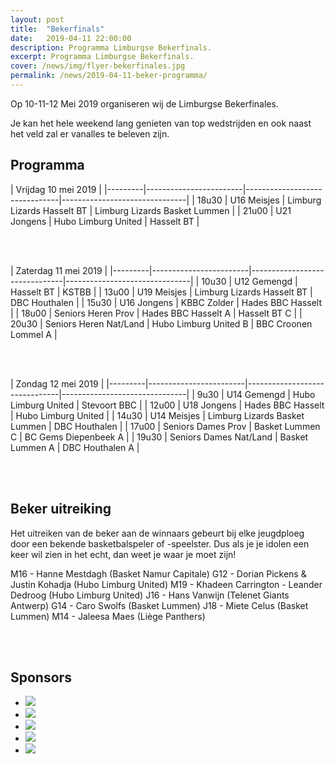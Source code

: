 ```yaml
---
layout: post
title:  "Bekerfinals"
date:   2019-04-11 22:00:00
description: Programma Limburgse Bekerfinals.
excerpt: Programma Limburgse Bekerfinals.
cover: /news/img/flyer-bekerfinales.jpg
permalink: /news/2019-04-11-beker-programma/
---
```


Op 10-11-12 Mei 2019 organiseren wij de Limburgse Bekerfinales.

Je kan het hele weekend lang genieten van top wedstrijden en ook naast het veld zal er vanalles te beleven zijn.

## Programma

| Vrijdag 10 mei 2019                                                                              |
|---------|------------------------|-------------------------------|-------------------------------|
| 18u30   | U16 Meisjes            | Limburg Lizards Hasselt BT    | Limburg Lizards Basket Lummen |
| 21u00   | U21 Jongens            | Hubo Limburg United           | Hasselt BT                    |

<br/><br/>

| Zaterdag 11 mei 2019                                                                             |
|---------|------------------------|-------------------------------|-------------------------------|
| 10u30   | U12 Gemengd            | Hasselt BT                    | KSTBB                         |
| 13u00   | U19 Meisjes            | Limburg Lizards Hasselt BT    | DBC Houthalen                 |
| 15u30   | U16 Jongens            | KBBC Zolder                   | Hades BBC Hasselt             |
| 18u00   | Seniors Heren Prov     | Hades BBC Hasselt A           | Hasselt BT C                  |
| 20u30   | Seniors Heren Nat/Land | Hubo Limburg United B         | BBC Croonen Lommel A          |

<br/><br/>

| Zondag 12 mei 2019                                                                               |
|---------|------------------------|-------------------------------|-------------------------------|
| 9u30    | U14 Gemengd            | Hubo Limburg United           | Stevoort BBC                  |
| 12u00   | U18 Jongens            | Hades BBC Hasselt             | Hubo Limburg United           |
| 14u30   | U14 Meisjes            | Limburg Lizards Basket Lummen | DBC Houthalen                 |
| 17u00   | Seniors Dames Prov     | Basket Lummen C               | BC Gems Diepenbeek A          |
| 19u30   | Seniors Dames Nat/Land | Basket Lummen A               | DBC Houthalen A               |

<br/><br/>

## Beker uitreiking

Het uitreiken van de beker aan de winnaars gebeurt bij elke jeugdploeg door een bekende basketbalspeler of -speelster. 
Dus als je je idolen een keer wil zien in het echt, dan weet je waar je moet zijn!

M16 - Hanne Mestdagh (Basket Namur Capitale)
G12 - Dorian Pickens & Justin Kohadja (Hubo Limburg United)
M19 - Khadeen Carrington - Leander Dedroog (Hubo Limburg United)
J16 - Hans Vanwijn (Telenet Giants Antwerp)
G14 - Caro Swolfs (Basket Lummen)
J18 - Miete Celus (Basket Lummen)
M14 - Jaleesa Maes (Liège Panthers)

<br/><br/>

<h2>Sponsors</h2>	
<div class="partners">	
	<ul>
        <li><a href="https://www.tentenverhuurjoris.be"><img src="/news/img/tentenverhuur-joris.jpg"></a></li>
        <li><a href="http://www.edbbvba.be"><img src="/news/img/edb-algemene-dakwerken.png"></a></li>
        <li><a href="https://vanosch.bmw.be/"><img src="/news/img/bmw-van-osch.jpg"></a></li>
        <li><a href="https://opel.garageboden.be/nl/"><img src="/news/img/boden.png"></a></li>
        <li><a href="http://www.kaarskesprocessie.be"><img src="/news/img/kaarskesprocessie.png"></a></li>
    </ul>
</div>